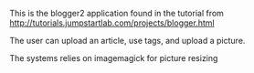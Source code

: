 This is the blogger2 application found in the tutorial from http://tutorials.jumpstartlab.com/projects/blogger.html

The user can upload an article, use tags, and upload a picture.

The systems relies on imagemagick for picture resizing